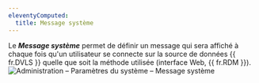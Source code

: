 ```yaml
---
eleventyComputed:
  title: Message système
---
```

Le ***Message système*** permet de définir un message qui sera affiché à chaque fois qu'un utilisateur se connecte sur la source de données {{ fr.DVLS }} quelle que soit la méthode utilisée (interface Web, {{ fr.RDM }}).
![Administration – Paramètres du système –  Message système](https://cdnweb.devolutions.net/docs/fr/server/clip10375.png)

